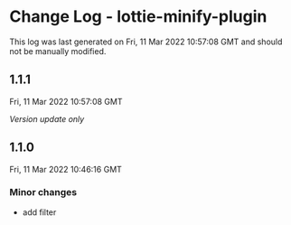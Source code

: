 # Change Log - lottie-minify-plugin

This log was last generated on Fri, 11 Mar 2022 10:57:08 GMT and should not be manually modified.

## 1.1.1
Fri, 11 Mar 2022 10:57:08 GMT

_Version update only_

## 1.1.0
Fri, 11 Mar 2022 10:46:16 GMT

### Minor changes

- add filter

